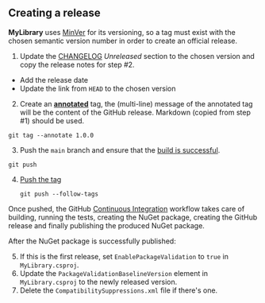 ## Creating a release

**MyLibrary** uses [MinVer](https://github.com/adamralph/minver) for its versioning, so a tag must exist with the chosen semantic version number in order to create an official release.

1.  Update the [CHANGELOG](CHANGELOG.md) *Unreleased* section to the chosen version and copy the release notes for step #2.

   - Add the release date
   - Update the link from `HEAD` to the chosen version

2.  Create an **[annotated](https://stackoverflow.com/questions/11514075/what-is-the-difference-between-an-annotated-and-unannotated-tag/25996877#25996877)** tag, the (multi-line) message of the annotated tag will be the content of the GitHub release. Markdown (copied from step #1) should be used.

   `git tag --annotate 1.0.0`

3.  Push the `main` branch and ensure that the [build is successful](https://github.com/myorg/MyLibrary/actions).

   `git push`
   
4. [Push the tag](https://stackoverflow.com/questions/5195859/how-do-you-push-a-tag-to-a-remote-repository-using-git/26438076#26438076)

   `git push --follow-tags`

Once pushed, the GitHub [Continuous Integration](https://github.com/myorg/MyLibrary/blob/main/.github/workflows/continuous-integration.yml) workflow takes care of building, running the tests, creating the NuGet package, creating the GitHub release and finally publishing the produced NuGet package.

After the NuGet package is successfully published:

5.  If this is the first release, set `EnablePackageValidation` to `true` in `MyLibrary.csproj`.
6.  Update the `PackageValidationBaselineVersion` element in `MyLibrary.csproj` to the newly released version.
7.  Delete the `CompatibilitySuppressions.xml` file if there's one.
